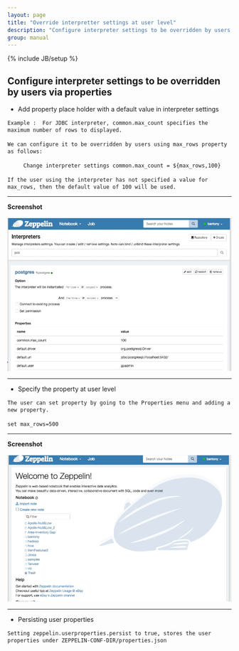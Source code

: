 ```yaml
---
layout: page
title: "Override interpretter settings at user level"
description: "Configure interpreter settings to be overridden by users via properties"
group: manual
---
```

<!--
Licensed under the Apache License, Version 2.0 (the "License");
you may not use this file except in compliance with the License.
You may obtain a copy of the License at

http://www.apache.org/licenses/LICENSE-2.0

Unless required by applicable law or agreed to in writing, software
distributed under the License is distributed on an "AS IS" BASIS,
WITHOUT WARRANTIES OR CONDITIONS OF ANY KIND, either express or implied.
See the License for the specific language governing permissions and
limitations under the License.
-->
{% include JB/setup %}

## Configure interpreter settings to be overridden by users via properties

 * Add property place holder with a default value in interpreter settings

```
Example :  For JDBC interpreter, common.max_count specifies the maximum number of rows to displayed.

We can configure it to be overridden by users using max_rows property as follows:

     Change interpreter settings common.max_count = ${max_rows,100}

If the user using the interpreter has not specified a value for max_rows, then the default value of 100 will be used.
```

<hr>
<div class="row">
  <div class="col-md-12">
         <b> Screenshot </b>
         <br /><br />
  </div>
  <div class="col-md-12" >
      <a data-lightbox="compiler" href="../assets/themes/zeppelin/img/screenshots/override-interpreter-setting.gif">
        <img class="img-responsive" src="../assets/themes/zeppelin/img/screenshots/override-interpreter-setting.gif" />
      </a>

  </div>
</div>
<hr>


 * Specify the property at user level

```
The user can set property by going to the Properties menu and adding a new property.

set max_rows=500

```

<hr>
<div class="row">
  <div class="col-md-12">
         <b> Screenshot </b>
         <br /><br />
  </div>
  <div class="col-md-12" >
      <a data-lightbox="compiler" href="../assets/themes/zeppelin/img/screenshots/set-property.gif">
        <img class="img-responsive" src="../assets/themes/zeppelin/img/screenshots/set-property.gif" />
      </a>

  </div>
</div>
<hr>

*  Persisting user properties

```
Setting zeppelin.userproperties.persist to true, stores the user properties under ZEPPELIN-CONF-DIR/properties.json
```
